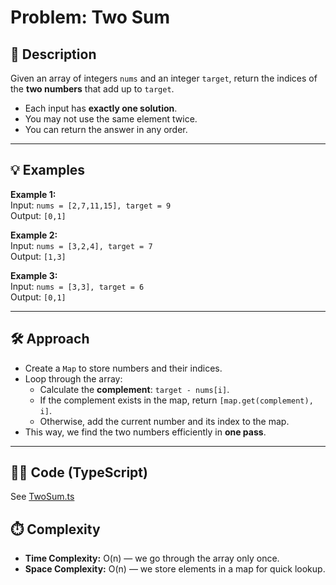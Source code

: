 # Problem: Two Sum

## 📖 Description

Given an array of integers `nums` and an integer `target`, return the indices of the **two numbers** that add up to `target`.

- Each input has **exactly one solution**.
- You may not use the same element twice.
- You can return the answer in any order.

---

## 💡 Examples

**Example 1:**  
Input: `nums = [2,7,11,15], target = 9`  
Output: `[0,1]`

**Example 2:**  
Input: `nums = [3,2,4], target = 7`  
Output: `[1,3]`

**Example 3:**  
Input: `nums = [3,3], target = 6`  
Output: `[0,1]`

---

## 🛠️ Approach

- Create a `Map` to store numbers and their indices.
- Loop through the array:
  - Calculate the **complement**: `target - nums[i]`.
  - If the complement exists in the map, return `[map.get(complement), i]`.
  - Otherwise, add the current number and its index to the map.
- This way, we find the two numbers efficiently in **one pass**.

---

## 🧑‍💻 Code (TypeScript)

See [TwoSum.ts](./TwoSum.ts)

## ⏱️ Complexity

- **Time Complexity:** O(n) — we go through the array only once.
- **Space Complexity:** O(n) — we store elements in a map for quick lookup.
